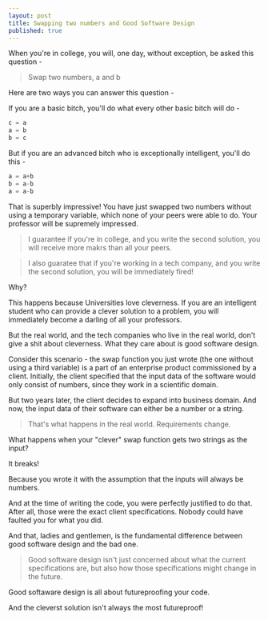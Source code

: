 ```yaml
---
layout: post
title: Swapping two numbers and Good Software Design
published: true
---
```


When you're in college, you will, one day, without exception, be asked this question - 

> Swap two numbers, a and b

Here are two ways you can answer this question - 

If you are a basic bitch, you'll do what every other basic bitch will do - 

```python
c = a
a = b
b = c
```

But if you are an advanced bitch who is exceptionally intelligent, you'll do this - 

```python
a = a+b
b = a-b
a = a-b
```

That is superbly impressive! You have just swapped two numbers without using a temporary variable, which none of your peers were able to do. Your professor will be supremely impressed.

> I guarantee if you're in college, and you write the second solution, you will receive more makrs than all your peers.

> I also guaratee that if you're working in a tech company, and you write the second solution, you will be immediately fired!

Why?

This happens because Universities love cleverness. If you are an intelligent student who can provide a clever solution to a problem, you will immediately become a darling of all your professors.

But the real world, and the tech companies who live in the real world, don't give a shit about cleverness. What they care about is good software design.

Consider this scenario - the swap function you just wrote (the one without using a third variable) is a part of an enterprise product commissioned by a client. Initially, the client specified that the input data of the software would only consist of numbers, since they work in a scientific domain.

But two years later, the client decides to expand into business domain. And now, the input data of their software can either be a number or a string.

> That's what happens in the real world. Requirements change.

What happens when your "clever" swap function gets two strings as the input?

It breaks!

Because you wrote it with the assumption that the inputs will always be numbers.

And at the time of writing the code, you were perfectly justified to do that. After all, those were the exact client specifications. Nobody could have faulted you for what you did.

And that, ladies and gentlemen, is the fundamental difference between good software design and the bad one.

> Good software design isn't just concerned about what the current specifications are, but also how those specifications might change in the future.

Good softaware design is all about futureproofing your code.

And the cleverst solution isn't always the most futureproof!

